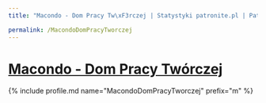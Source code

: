 ```yaml
---
title: "Macondo - Dom Pracy Tw\xF3rczej | Statystyki patronite.pl | Patromierz"

permalink: /MacondoDomPracyTworczej
---
```


# [Macondo - Dom Pracy Twórczej](https://patronite.pl/MacondoDomPracyTworczej)

{% include profile.md name="MacondoDomPracyTworczej" prefix="m" %}
